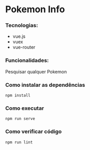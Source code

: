 # Pokemon Info

### Tecnologias:

- vue.js
- vuex
- vue-router

### Funcionalidades:

Pesquisar qualquer Pokemon

### Como instalar as dependências

```
npm install
```

### Como executar

```
npm run serve
```

### Como verificar código

```
npm run lint
```

